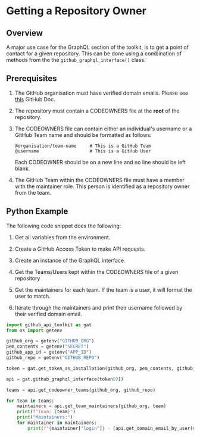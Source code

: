 # Getting a Repository Owner

## Overview

A major use case for the GraphQL section of the toolkit, is to get a point of contact for a given repository. This can be done using a combination of methods from the the `github_graphql_interface()` class.

## Prerequisites

1. The GitHub organisation must have verified domain emails. Please see [this](https://docs.github.com/en/organizations/managing-organization-settings/verifying-or-approving-a-domain-for-your-organization) GitHub Doc.

2. The repository must contain a CODEOWNERS file at the **root** of the repository.

3. The CODEOWNERS file can contain either an individual's username or a GitHub Team name and should be formatted as follows:

    ```
    @organisation/team-name     # This is a GitHub Team
    @username                   # This is a GitHub User
    ```

    Each CODEOWNER should be on a new line and no line should be left blank.

4. The GitHub Team within the CODEOWNERS file must have a member with the maintainer role. This person is identified as a repository owner from the team.

## Python Example

The following code snippet does the following:

1. Get all variables from the environment.

2. Create a GitHub Access Token to make API requests.

3. Create an instance of the GraphQL interface.

4. Get the Teams/Users kept within the CODEOWNERS file of a given repository

5. Get the maintainers for each team. If the team is a user, it will format the user to match.

6. Iterate through the maintainers and print their username followed by their verified domain email.

```python
import github_api_toolkit as gat
from os import getenv

github_org = getenv("GITHUB_ORG")
pem_contents = getenv("SECRET")
github_app_id = getenv("APP_ID")
github_repo = getenv("GITHUB_REPO")

token = gat.get_token_as_installation(github_org, pem_contents, github_app_id)

api = gat.github_graphql_interface(token[0])

teams = api.get_codeowner_teams(github_org, github_repo)

for team in teams:
    maintainers = api.get_team_maintainers(github_org, team)
    print(f"Team: {team}")
    print("Maintainers:")
    for maintainer in maintainers:
        print(f"{maintainer["login"]} - {api.get_domain_email_by_user(maintainer["login"], getenv("GITHUB_ORG"))}")
```